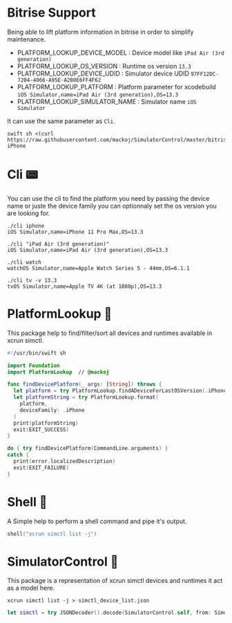 # Bitrise Support

Being able to lift platform information in bitrise in order to simplify maintenance.

- PLATFORM_LOOKUP_DEVICE_MODEL : Device model like `iPad Air (3rd generation)`
- PLATFORM_LOOKUP_OS_VERSION : Runtime os version `13.3`
- PLATFORM_LOOKUP_DEVICE_UDID : Simulator device UDID `97FF12DC-7204-4066-A95E-A2B0E6FF4F62`
- PLATFORM_LOOKUP_PLATFORM : Platform parameter for xcodebuild `iOS Simulator,name=iPad Air (3rd generation),OS=13.3`
- PLATFORM_LOOKUP_SIMULATOR_NAME : Simulator name `iOS Simulator`

It can use the same parameter as `Cli`.

```shell
swift sh <(curl https://raw.githubusercontent.com/mackoj/SimulatorControl/master/bitrisePlatformLookup.swift) iPhone
```

# Cli 📟

You can use the cli to find the platform you need by passing the device name or juste the device family you can optionnaly set the os version you are looking for.

```shell
./cli iphone
iOS Simulator,name=iPhone 11 Pro Max,OS=13.3
```

```shell
./cli "iPad Air (3rd generation)"
iOS Simulator,name=iPad Air (3rd generation),OS=13.3
```

```shell
./cli watch
watchOS Simulator,name=Apple Watch Series 5 - 44mm,OS=6.1.1
```

```shell
./cli tv -v 13.3
tvOS Simulator,name=Apple TV 4K (at 1080p),OS=13.3
```

# PlatformLookup 🔎

This package help to find/filter/sort all devices and runtimes available in xcrun simctl.

```swift
#!/usr/bin/swift sh

import Foundation
import PlatformLookup  // @mackoj

func findDevicePlatform(_ args: [String]) throws {
  let platform = try PlatformLookup.findADeviceForLastOSVersion(.iPhone)
  let platformString = try PlatformLookup.format(
    platform,
    deviceFamily: .iPhone
  )
  print(platformString)
  exit(EXIT_SUCCESS)
}

do { try findDevicePlatform(CommandLine.arguments) }
catch {
  print(error.localizedDescription)
  exit(EXIT_FAILURE)
}
```

# Shell 🐚

A Simple help to perform a shell command and pipe it's output.

```swift
shell("xcrun simctl list -j")
```

# SimulatorControl 📲

This package is a representation of xcrun simctl devices and runtimes it act as a model here.

```shell
xcrun simctl list -j > simctl_device_list.json
```
```swift
let simctl = try JSONDecoder().decode(SimulatorControl.self, from: SimulatorControlJSONData)
```
